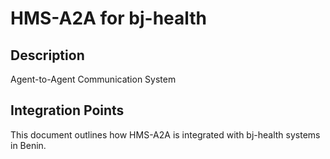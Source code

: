 # HMS-A2A for bj-health

## Description

Agent-to-Agent Communication System

## Integration Points

This document outlines how HMS-A2A is integrated with bj-health systems in Benin.
